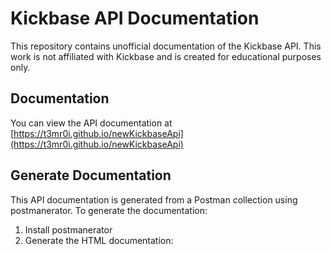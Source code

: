 # Kickbase API Documentation

This repository contains unofficial documentation of the Kickbase API. This work is not affiliated with Kickbase and is created for educational purposes only.

## Documentation

You can view the API documentation at [https://t3mr0i.github.io/newKickbaseApi](https://t3mr0i.github.io/newKickbaseApi)

## Generate Documentation

This API documentation is generated from a Postman collection using postmanerator. To generate the documentation:

1. Install postmanerator
2. Generate the HTML documentation: